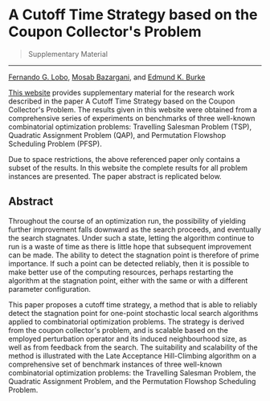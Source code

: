 
# A Cutoff Time Strategy based on the Coupon Collector's Problem
> Supplementary Material
---
[Fernando G. Lobo](http://www.fernandolobo.info/), [Mosab Bazargani](http://www.eecs.qmul.ac.uk/profiles/bazarganimosab.html), and [Edmund K. Burke](https://scholar.google.co.uk/citations?user=rUHfmpQAAAAJ&hl=en&oi=ao)

[This website](https://mbazargani.github.io/CCP/) provides supplementary material for the research work described in the paper A Cutoff Time Strategy based on the Coupon Collector's Problem. The results given in this website were obtained from a comprehensive series of experiments on benchmarks of three well-known combinatorial optimization problems: Travelling Salesman Problem (TSP), Quadratic Assignment Problem (QAP), and Permutation Flowshop Scheduling Problem (PFSP).

Due to space restrictions, the above referenced paper only contains a subset of the results. In this website the complete results for all problem instances are presented. The paper abstract is replicated below.


## Abstract
Throughout the course of an optimization run, the possibility of yielding further improvement falls downward as the search proceeds, and eventually the search stagnates. Under such a state, letting the algorithm continue to run is a waste of time as there is little hope that subsequent improvement can be made. The ability to detect the stagnation point is therefore of prime importance. If such a point can be detected reliably, then it is possible to make better use of the computing resources, perhaps restarting the algorithm at the stagnation point, either with the same or with a different parameter configuration.

This paper proposes a cutoff time strategy, a method that is able to reliably detect the stagnation point for one-point stochastic local search algorithms applied to combinatorial optimization problems. The strategy is derived from the coupon collector's problem, and is scalable based on the employed perturbation operator and its induced neighbourhood size, as well as from feedback from the search. The suitability and scalability of the method is illustrated with the Late Acceptance Hill-Climbing algorithm on a comprehensive set of benchmark instances of three well-known combinatorial optimization problems: the Travelling Salesman Problem, the Quadratic Assignment Problem, and the Permutation Flowshop Scheduling Problem.
